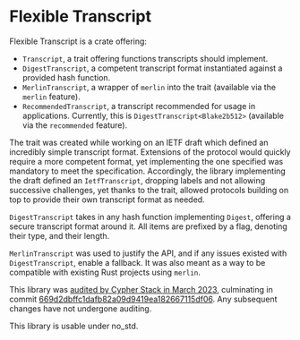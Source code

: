 # Flexible Transcript

Flexible Transcript is a crate offering:
- `Transcript`, a trait offering functions transcripts should implement.
- `DigestTranscript`, a competent transcript format instantiated against a
provided hash function.
- `MerlinTranscript`, a wrapper of `merlin` into the trait (available via the
`merlin` feature).
- `RecommendedTranscript`, a transcript recommended for usage in applications.
  Currently, this is `DigestTranscript<Blake2b512>` (available via the
  `recommended` feature).

The trait was created while working on an IETF draft which defined an incredibly
simple transcript format. Extensions of the protocol would quickly require a
more competent format, yet implementing the one specified was mandatory to meet
the specification. Accordingly, the library implementing the draft defined an
`IetfTranscript`, dropping labels and not allowing successive challenges, yet
thanks to the trait, allowed protocols building on top to provide their own
transcript format as needed.

`DigestTranscript` takes in any hash function implementing `Digest`, offering a
secure transcript format around it. All items are prefixed by a flag, denoting
their type, and their length.

`MerlinTranscript` was used to justify the API, and if any issues existed with
`DigestTranscript`, enable a fallback. It was also meant as a way to be
compatible with existing Rust projects using `merlin`.

This library was
[audited by Cypher Stack in March 2023](https://github.com/serai-dex/serai/raw/e1bb2c191b7123fd260d008e31656d090d559d21/audits/Cypher%20Stack%20crypto%20March%202023/Audit.pdf),
culminating in commit
[669d2dbffc1dafb82a09d9419ea182667115df06](https://github.com/serai-dex/serai/tree/669d2dbffc1dafb82a09d9419ea182667115df06).
Any subsequent changes have not undergone auditing.

This library is usable under no_std.
